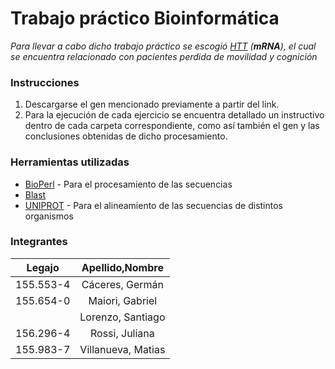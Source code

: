# Trabajo práctico Bioinformática

_Para llevar a cabo dicho trabajo práctico se escogió [HTT](https://www.ncbi.nlm.nih.gov/nuccore/NM_001388492.1) (**mRNA**), el cual se encuentra relacionado con pacientes perdida de movilidad y cognición_

### Instrucciones

1. Descargarse el gen mencionado previamente a partir del link.
2. Para la ejecución de cada ejercicio se encuentra detallado un instructivo dentro de cada carpeta correspondiente, como así también el gen y las conclusiones obtenidas de dicho procesamiento.

### Herramientas utilizadas

-   [BioPerl](https://bioperl.org/) - Para el procesamiento de las secuencias
-   [Blast](https://blast.ncbi.nlm.nih.gov/Blast.cgi?CMD=Web&PAGE_TYPE=BlastDocs&DOC_TYPE=Download)
-   [UNIPROT](https://www.uniprot.org) - Para el alineamiento de las secuencias de distintos organismos


### Integrantes 

| Legajo | Apellido,Nombre |
|:---:|:---:|
| 155.553-4 | Cáceres, Germán |
| 155.654-0 | Maiori, Gabriel |
|  | Lorenzo, Santiago |
| 156.296-4 | Rossi, Juliana |
| 155.983-7 | Villanueva, Matias |
